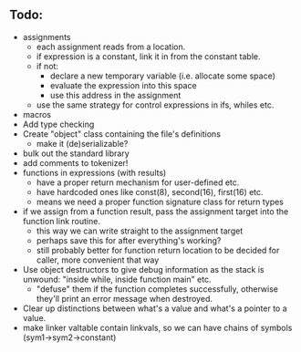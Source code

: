 Todo:
-----

- assignments
	- each assignment reads from a location.
	- if expression is a constant, link it in from the constant table.
	- if not:
		- declare a new temporary variable (i.e. allocate some space)
		- evaluate the expression into this space
		- use this address in the assignment
	- use the same strategy for control expressions in ifs, whiles etc.
- macros
- Add type checking
- Create "object" class containing the file's definitions
	- make it (de)serializable?
- bulk out the standard library
- add comments to tokenizer!
- functions in expressions (with results)
	- have a proper return mechanism for user-defined etc.
	- have hardcoded ones like const(8), second(16), first(16) etc.
	- means we need a proper function signature class for return types
- if we assign from a function result, pass the assignment target into the function link routine.
	- this way we can write straight to the assignment target
	- perhaps save this for after everything's working?
	- still probably better for function return location to be decided for caller, more convenient that way
- Use object destructors to give debug information as the stack is unwound: "inside while, inside function main" etc.
	- "defuse" them if the function completes successfully, otherwise they'll print an error message when destroyed.
- Clear up distinctions between what's a value and what's a pointer to a value.
- make linker valtable contain linkvals, so we can have chains of symbols (sym1->sym2->constant)